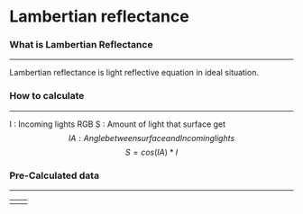 # Lambertian reflectance
### What is Lambertian Reflectance
---
 Lambertian reflectance is light reflective equation in ideal situation.
### How to calculate
---
I : Incoming lights RGB
S : Amount of light that surface get
$$ IA : Angle between surface and Incoming lights $$
$$S = cos( IA ) * I$$
### Pre-Calculated data
---

|     |     |
| --- | --- |
|     |     |

